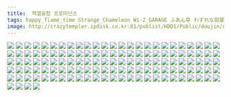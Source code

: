 ```yaml
---
title:  핵열융합 프로미넌스
tags: happy_flame_time Strange_Chameleon Wi-Z_GARAGE ふあん亭 わすれな部屋 ギガメーカー ナナシノ十字星団 メラガル 蒼空市場 鵺箱 장르：개그 장르：시리어스 캐릭터：마리사 캐릭터：사토리 캐릭터：스와코 캐릭터：오린 캐릭터：우츠호 캐릭터：카나코 水鏡ひより、氷坂透 합동인지
image: http://crazytempler.ipdisk.co.kr:81/publist/HDD1/Public/doujin/ghap/5954/001.jpg
---
```

<img src="http://crazytempler.ipdisk.co.kr:81/publist/HDD1/Public/doujin/ghap/5954/001.jpg">
<img src="http://crazytempler.ipdisk.co.kr:81/publist/HDD1/Public/doujin/ghap/5954/002.jpg">
<img src="http://crazytempler.ipdisk.co.kr:81/publist/HDD1/Public/doujin/ghap/5954/003.jpg">
<img src="http://crazytempler.ipdisk.co.kr:81/publist/HDD1/Public/doujin/ghap/5954/004.jpg">
<img src="http://crazytempler.ipdisk.co.kr:81/publist/HDD1/Public/doujin/ghap/5954/005.jpg">
<img src="http://crazytempler.ipdisk.co.kr:81/publist/HDD1/Public/doujin/ghap/5954/006.jpg">
<img src="http://crazytempler.ipdisk.co.kr:81/publist/HDD1/Public/doujin/ghap/5954/007.jpg">
<img src="http://crazytempler.ipdisk.co.kr:81/publist/HDD1/Public/doujin/ghap/5954/008.jpg">
<img src="http://crazytempler.ipdisk.co.kr:81/publist/HDD1/Public/doujin/ghap/5954/009.jpg">
<img src="http://crazytempler.ipdisk.co.kr:81/publist/HDD1/Public/doujin/ghap/5954/010.jpg">
<img src="http://crazytempler.ipdisk.co.kr:81/publist/HDD1/Public/doujin/ghap/5954/011.jpg">
<img src="http://crazytempler.ipdisk.co.kr:81/publist/HDD1/Public/doujin/ghap/5954/012.jpg">
<img src="http://crazytempler.ipdisk.co.kr:81/publist/HDD1/Public/doujin/ghap/5954/013.jpg">
<img src="http://crazytempler.ipdisk.co.kr:81/publist/HDD1/Public/doujin/ghap/5954/014.jpg">
<img src="http://crazytempler.ipdisk.co.kr:81/publist/HDD1/Public/doujin/ghap/5954/015.jpg">
<img src="http://crazytempler.ipdisk.co.kr:81/publist/HDD1/Public/doujin/ghap/5954/016.jpg">
<img src="http://crazytempler.ipdisk.co.kr:81/publist/HDD1/Public/doujin/ghap/5954/017.jpg">
<img src="http://crazytempler.ipdisk.co.kr:81/publist/HDD1/Public/doujin/ghap/5954/018.jpg">
<img src="http://crazytempler.ipdisk.co.kr:81/publist/HDD1/Public/doujin/ghap/5954/019.jpg">
<img src="http://crazytempler.ipdisk.co.kr:81/publist/HDD1/Public/doujin/ghap/5954/020.jpg">
<img src="http://crazytempler.ipdisk.co.kr:81/publist/HDD1/Public/doujin/ghap/5954/021.jpg">
<img src="http://crazytempler.ipdisk.co.kr:81/publist/HDD1/Public/doujin/ghap/5954/022.jpg">
<img src="http://crazytempler.ipdisk.co.kr:81/publist/HDD1/Public/doujin/ghap/5954/023.jpg">
<img src="http://crazytempler.ipdisk.co.kr:81/publist/HDD1/Public/doujin/ghap/5954/024.jpg">
<img src="http://crazytempler.ipdisk.co.kr:81/publist/HDD1/Public/doujin/ghap/5954/025.jpg">
<img src="http://crazytempler.ipdisk.co.kr:81/publist/HDD1/Public/doujin/ghap/5954/026.jpg">
<img src="http://crazytempler.ipdisk.co.kr:81/publist/HDD1/Public/doujin/ghap/5954/027.jpg">
<img src="http://crazytempler.ipdisk.co.kr:81/publist/HDD1/Public/doujin/ghap/5954/028.jpg">
<img src="http://crazytempler.ipdisk.co.kr:81/publist/HDD1/Public/doujin/ghap/5954/029.jpg">
<img src="http://crazytempler.ipdisk.co.kr:81/publist/HDD1/Public/doujin/ghap/5954/030.jpg">
<img src="http://crazytempler.ipdisk.co.kr:81/publist/HDD1/Public/doujin/ghap/5954/031.jpg">
<img src="http://crazytempler.ipdisk.co.kr:81/publist/HDD1/Public/doujin/ghap/5954/032.jpg">
<img src="http://crazytempler.ipdisk.co.kr:81/publist/HDD1/Public/doujin/ghap/5954/033.jpg">
<img src="http://crazytempler.ipdisk.co.kr:81/publist/HDD1/Public/doujin/ghap/5954/034.jpg">
<img src="http://crazytempler.ipdisk.co.kr:81/publist/HDD1/Public/doujin/ghap/5954/035.jpg">
<img src="http://crazytempler.ipdisk.co.kr:81/publist/HDD1/Public/doujin/ghap/5954/036.jpg">
<img src="http://crazytempler.ipdisk.co.kr:81/publist/HDD1/Public/doujin/ghap/5954/037.jpg">
<img src="http://crazytempler.ipdisk.co.kr:81/publist/HDD1/Public/doujin/ghap/5954/038.jpg">
<img src="http://crazytempler.ipdisk.co.kr:81/publist/HDD1/Public/doujin/ghap/5954/039.jpg">
<img src="http://crazytempler.ipdisk.co.kr:81/publist/HDD1/Public/doujin/ghap/5954/040.jpg">
<img src="http://crazytempler.ipdisk.co.kr:81/publist/HDD1/Public/doujin/ghap/5954/041.jpg">
<img src="http://crazytempler.ipdisk.co.kr:81/publist/HDD1/Public/doujin/ghap/5954/042.jpg">
<img src="http://crazytempler.ipdisk.co.kr:81/publist/HDD1/Public/doujin/ghap/5954/043.jpg">
<img src="http://crazytempler.ipdisk.co.kr:81/publist/HDD1/Public/doujin/ghap/5954/044.jpg">
<img src="http://crazytempler.ipdisk.co.kr:81/publist/HDD1/Public/doujin/ghap/5954/045.jpg">
<img src="http://crazytempler.ipdisk.co.kr:81/publist/HDD1/Public/doujin/ghap/5954/046.jpg">
<img src="http://crazytempler.ipdisk.co.kr:81/publist/HDD1/Public/doujin/ghap/5954/047.jpg">
<img src="http://crazytempler.ipdisk.co.kr:81/publist/HDD1/Public/doujin/ghap/5954/048.jpg">
<img src="http://crazytempler.ipdisk.co.kr:81/publist/HDD1/Public/doujin/ghap/5954/049.jpg">
<img src="http://crazytempler.ipdisk.co.kr:81/publist/HDD1/Public/doujin/ghap/5954/050.jpg">
<img src="http://crazytempler.ipdisk.co.kr:81/publist/HDD1/Public/doujin/ghap/5954/051.jpg">
<img src="http://crazytempler.ipdisk.co.kr:81/publist/HDD1/Public/doujin/ghap/5954/052.jpg">
<img src="http://crazytempler.ipdisk.co.kr:81/publist/HDD1/Public/doujin/ghap/5954/053.jpg">
<img src="http://crazytempler.ipdisk.co.kr:81/publist/HDD1/Public/doujin/ghap/5954/054.jpg">
<img src="http://crazytempler.ipdisk.co.kr:81/publist/HDD1/Public/doujin/ghap/5954/055.jpg">
<img src="http://crazytempler.ipdisk.co.kr:81/publist/HDD1/Public/doujin/ghap/5954/056.jpg">
<img src="http://crazytempler.ipdisk.co.kr:81/publist/HDD1/Public/doujin/ghap/5954/057.jpg">
<img src="http://crazytempler.ipdisk.co.kr:81/publist/HDD1/Public/doujin/ghap/5954/058.jpg">
<img src="http://crazytempler.ipdisk.co.kr:81/publist/HDD1/Public/doujin/ghap/5954/059.jpg">
<img src="http://crazytempler.ipdisk.co.kr:81/publist/HDD1/Public/doujin/ghap/5954/060.jpg">
<img src="http://crazytempler.ipdisk.co.kr:81/publist/HDD1/Public/doujin/ghap/5954/061.jpg">
<img src="http://crazytempler.ipdisk.co.kr:81/publist/HDD1/Public/doujin/ghap/5954/062.jpg">
<img src="http://crazytempler.ipdisk.co.kr:81/publist/HDD1/Public/doujin/ghap/5954/063.jpg">
<img src="http://crazytempler.ipdisk.co.kr:81/publist/HDD1/Public/doujin/ghap/5954/064.jpg">
<img src="http://crazytempler.ipdisk.co.kr:81/publist/HDD1/Public/doujin/ghap/5954/065.jpg">
<img src="http://crazytempler.ipdisk.co.kr:81/publist/HDD1/Public/doujin/ghap/5954/066.jpg">
<img src="http://crazytempler.ipdisk.co.kr:81/publist/HDD1/Public/doujin/ghap/5954/067.jpg">
<img src="http://crazytempler.ipdisk.co.kr:81/publist/HDD1/Public/doujin/ghap/5954/068.jpg">
<img src="http://crazytempler.ipdisk.co.kr:81/publist/HDD1/Public/doujin/ghap/5954/069.jpg">
<img src="http://crazytempler.ipdisk.co.kr:81/publist/HDD1/Public/doujin/ghap/5954/070.jpg">
<img src="http://crazytempler.ipdisk.co.kr:81/publist/HDD1/Public/doujin/ghap/5954/071.jpg">
<img src="http://crazytempler.ipdisk.co.kr:81/publist/HDD1/Public/doujin/ghap/5954/072.jpg">
<img src="http://crazytempler.ipdisk.co.kr:81/publist/HDD1/Public/doujin/ghap/5954/073.jpg">
<img src="http://crazytempler.ipdisk.co.kr:81/publist/HDD1/Public/doujin/ghap/5954/074.jpg">
<img src="http://crazytempler.ipdisk.co.kr:81/publist/HDD1/Public/doujin/ghap/5954/075.jpg">
<img src="http://crazytempler.ipdisk.co.kr:81/publist/HDD1/Public/doujin/ghap/5954/076.jpg">
<img src="http://crazytempler.ipdisk.co.kr:81/publist/HDD1/Public/doujin/ghap/5954/077.jpg">
<img src="http://crazytempler.ipdisk.co.kr:81/publist/HDD1/Public/doujin/ghap/5954/078.jpg">
<img src="http://crazytempler.ipdisk.co.kr:81/publist/HDD1/Public/doujin/ghap/5954/079.jpg">
<img src="http://crazytempler.ipdisk.co.kr:81/publist/HDD1/Public/doujin/ghap/5954/080.jpg">
<img src="http://crazytempler.ipdisk.co.kr:81/publist/HDD1/Public/doujin/ghap/5954/081.jpg">
<img src="http://crazytempler.ipdisk.co.kr:81/publist/HDD1/Public/doujin/ghap/5954/082.jpg">
<img src="http://crazytempler.ipdisk.co.kr:81/publist/HDD1/Public/doujin/ghap/5954/083.jpg">
<img src="http://crazytempler.ipdisk.co.kr:81/publist/HDD1/Public/doujin/ghap/5954/084.jpg">
<img src="http://crazytempler.ipdisk.co.kr:81/publist/HDD1/Public/doujin/ghap/5954/085.jpg">
<img src="http://crazytempler.ipdisk.co.kr:81/publist/HDD1/Public/doujin/ghap/5954/086.jpg">
<img src="http://crazytempler.ipdisk.co.kr:81/publist/HDD1/Public/doujin/ghap/5954/087.jpg">
<img src="http://crazytempler.ipdisk.co.kr:81/publist/HDD1/Public/doujin/ghap/5954/088.jpg">
<img src="http://crazytempler.ipdisk.co.kr:81/publist/HDD1/Public/doujin/ghap/5954/089.jpg">
<img src="http://crazytempler.ipdisk.co.kr:81/publist/HDD1/Public/doujin/ghap/5954/090.jpg">
<img src="http://crazytempler.ipdisk.co.kr:81/publist/HDD1/Public/doujin/ghap/5954/091.jpg">
<img src="http://crazytempler.ipdisk.co.kr:81/publist/HDD1/Public/doujin/ghap/5954/092.jpg">
<img src="http://crazytempler.ipdisk.co.kr:81/publist/HDD1/Public/doujin/ghap/5954/093.jpg">
<img src="http://crazytempler.ipdisk.co.kr:81/publist/HDD1/Public/doujin/ghap/5954/094.jpg">
<img src="http://crazytempler.ipdisk.co.kr:81/publist/HDD1/Public/doujin/ghap/5954/095.jpg">
<img src="http://crazytempler.ipdisk.co.kr:81/publist/HDD1/Public/doujin/ghap/5954/096.jpg">
<img src="http://crazytempler.ipdisk.co.kr:81/publist/HDD1/Public/doujin/ghap/5954/097.jpg">
<img src="http://crazytempler.ipdisk.co.kr:81/publist/HDD1/Public/doujin/ghap/5954/098.jpg">
<img src="http://crazytempler.ipdisk.co.kr:81/publist/HDD1/Public/doujin/ghap/5954/099.jpg">
<img src="http://crazytempler.ipdisk.co.kr:81/publist/HDD1/Public/doujin/ghap/5954/100.jpg">
<img src="http://crazytempler.ipdisk.co.kr:81/publist/HDD1/Public/doujin/ghap/5954/101.jpg">
<img src="http://crazytempler.ipdisk.co.kr:81/publist/HDD1/Public/doujin/ghap/5954/102.jpg">
<img src="http://crazytempler.ipdisk.co.kr:81/publist/HDD1/Public/doujin/ghap/5954/103.jpg">
<img src="http://crazytempler.ipdisk.co.kr:81/publist/HDD1/Public/doujin/ghap/5954/104.jpg">
<img src="http://crazytempler.ipdisk.co.kr:81/publist/HDD1/Public/doujin/ghap/5954/105.jpg">
<img src="http://crazytempler.ipdisk.co.kr:81/publist/HDD1/Public/doujin/ghap/5954/106.jpg">
<img src="http://crazytempler.ipdisk.co.kr:81/publist/HDD1/Public/doujin/ghap/5954/107.jpg">
<img src="http://crazytempler.ipdisk.co.kr:81/publist/HDD1/Public/doujin/ghap/5954/108.jpg">
<img src="http://crazytempler.ipdisk.co.kr:81/publist/HDD1/Public/doujin/ghap/5954/109.jpg">
<img src="http://crazytempler.ipdisk.co.kr:81/publist/HDD1/Public/doujin/ghap/5954/110.jpg">
<img src="http://crazytempler.ipdisk.co.kr:81/publist/HDD1/Public/doujin/ghap/5954/111.jpg">
<img src="http://crazytempler.ipdisk.co.kr:81/publist/HDD1/Public/doujin/ghap/5954/112.jpg">
<img src="http://crazytempler.ipdisk.co.kr:81/publist/HDD1/Public/doujin/ghap/5954/113.jpg">
<img src="http://crazytempler.ipdisk.co.kr:81/publist/HDD1/Public/doujin/ghap/5954/114.jpg">
<img src="http://crazytempler.ipdisk.co.kr:81/publist/HDD1/Public/doujin/ghap/5954/115.jpg">
<img src="http://crazytempler.ipdisk.co.kr:81/publist/HDD1/Public/doujin/ghap/5954/116.jpg">
<img src="http://crazytempler.ipdisk.co.kr:81/publist/HDD1/Public/doujin/ghap/5954/117.jpg">
<img src="http://crazytempler.ipdisk.co.kr:81/publist/HDD1/Public/doujin/ghap/5954/118.jpg">
<img src="http://crazytempler.ipdisk.co.kr:81/publist/HDD1/Public/doujin/ghap/5954/119.jpg">
<img src="http://crazytempler.ipdisk.co.kr:81/publist/HDD1/Public/doujin/ghap/5954/120.jpg">
<img src="http://crazytempler.ipdisk.co.kr:81/publist/HDD1/Public/doujin/ghap/5954/121.jpg">
<img src="http://crazytempler.ipdisk.co.kr:81/publist/HDD1/Public/doujin/ghap/5954/122.jpg">
<img src="http://crazytempler.ipdisk.co.kr:81/publist/HDD1/Public/doujin/ghap/5954/123.jpg">
<img src="http://crazytempler.ipdisk.co.kr:81/publist/HDD1/Public/doujin/ghap/5954/124.jpg">
<img src="http://crazytempler.ipdisk.co.kr:81/publist/HDD1/Public/doujin/ghap/5954/125.jpg">
<img src="http://crazytempler.ipdisk.co.kr:81/publist/HDD1/Public/doujin/ghap/5954/126.jpg">
<img src="http://crazytempler.ipdisk.co.kr:81/publist/HDD1/Public/doujin/ghap/5954/127.jpg">
<img src="http://crazytempler.ipdisk.co.kr:81/publist/HDD1/Public/doujin/ghap/5954/128.jpg">
<img src="http://crazytempler.ipdisk.co.kr:81/publist/HDD1/Public/doujin/ghap/5954/129.jpg">
